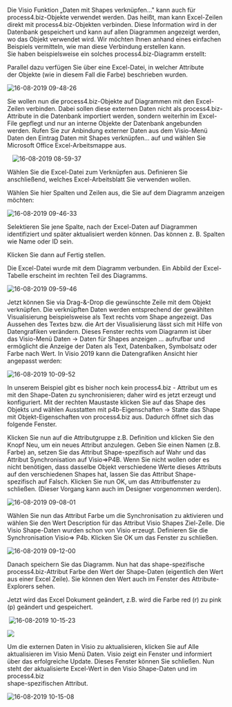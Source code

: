 

Die Visio Funktion „Daten mit Shapes verknüpfen..." kann auch für
process4.biz-Objekte verwendet werden. Das heißt, man kann Excel-Zeilen
direkt mit process4.biz-Objekten verbinden. Diese Information wird in
der Datenbank gespeichert und kann auf allen Diagrammen angezeigt
werden, wo das Objekt verwendet wird. Wir möchten Ihnen anhand eines
einfachen Beispiels vermitteln, wie man diese Verbindung erstellen
kann.  
Sie haben beispielsweise ein solches process4.biz-Diagramm erstellt:

  

Parallel dazu verfügen Sie über eine Excel-Datei, in welcher Attribute der Objekte (wie in diesem Fall die Farbe) beschrieben wurden.

![16-08-2019 09-48-26](//images.ctfassets.net/6mz8d8cle1nl/7w8DFh7ukvwToqB5m8g9E9/99a1dd4330d9eb3cd7dafc27bc9910f4/16-08-2019_09-48-26.png)

Sie wollen nun die process4.biz-Objekte auf Diagrammen mit den
Excel-Zeilen verbinden. Dabei sollen diese externen Daten nicht als
process4.biz-Attribute in die Datenbank importiert werden, sondern
weiterhin im Excel-File gepflegt und nur an interne Objekte der
Datenbank angebunden werden. Rufen Sie zur Anbindung externer Daten aus
dem Visio-Menü Daten den Eintrag Daten mit Shapes verknüpfen… auf und
wählen Sie Microsoft Office Excel-Arbeitsmappe aus.

  
![16-08-2019 08-59-37](//images.ctfassets.net/6mz8d8cle1nl/4V7xklEsc13mgV0CDQyXoj/888e72c74efafb8abc57a36b133ac42f/16-08-2019_08-59-37.png)

Wählen Sie die Excel-Datei zum Verknüpfen aus. Definieren Sie anschließend, welches Excel-Arbeitsblatt Sie verwenden wollen.


Wählen Sie hier Spalten und Zeilen aus, die Sie auf dem Diagramm anzeigen möchten:

![16-08-2019 09-46-33](//images.ctfassets.net/6mz8d8cle1nl/5Miclap78lJ9tzzpRiUiQ/8e861935b8a724b8f643f1a66db8a86c/16-08-2019_09-46-33.png)

Selektieren Sie jene Spalte, nach der Excel-Daten auf Diagrammen identifiziert und später aktualisiert werden können. Das können z. B. Spalten wie Name oder ID sein.

Klicken Sie dann auf Fertig stellen.  

Die Excel-Datei wurde mit dem Diagramm verbunden. Ein Abbild der Excel-Tabelle erscheint im rechten Teil des Diagramms.

![16-08-2019 09-59-46](//images.ctfassets.net/6mz8d8cle1nl/4BqsHsxmecBNpg8KxbS5Md/ca43a228c985dd35bf71eb9a79ddc723/16-08-2019_09-59-46.png)

Jetzt können Sie via Drag-&-Drop die gewünschte Zeile mit dem Objekt verknüpfen. Die verknüpften Daten werden entsprechend der gewählten Visualisierung beispielsweise als Text rechts vom Shape angezeigt. Das Aussehen des Textes bzw. die Art der Visualisierung lässt sich mit Hilfe von Datengrafiken verändern. Dieses Fenster rechts vom Diagramm ist über
das Visio-Menü Daten → Daten für Shapes anzeigen … aufrufbar und
ermöglicht die Anzeige der Daten als Text, Datenbalken, Symbolsatz oder
Farbe nach Wert. In Visio 2019 kann die Datengrafiken Ansicht hier
angepasst werden:

![16-08-2019 10-09-52](//images.ctfassets.net/6mz8d8cle1nl/4aQypqwoSwirHLXD9N4Yel/02ff71669c99ad5d53efaf15251cc9f0/16-08-2019_10-09-52.png)

In unserem Beispiel gibt es bisher noch kein process4.biz - Attribut um es mit den Shape-Daten zu synchronisieren; daher wird es jetzt erzeugt und konfiguriert. Mit der rechten Maustaste klicken Sie auf das Shape des Objekts und wählen Ausstatten mit p4b-Eigenschaften → Statte das Shape mit Objekt-Eigenschaften von process4.biz aus. Dadurch öffnet sich das folgende Fenster.

Klicken Sie nun auf die Attributgruppe z.B. Definition und klicken Sie den Knopf Neu, um ein neues Attribut anzulegen. Geben Sie einen Namen (z.B. Farbe) an, setzen Sie das Attribut Shape-spezifisch auf Wahr und das Attribut Synchronisation auf Visio=&gt;P4B. Wenn Sie nicht wollen
oder es nicht benötigen, dass dasselbe Objekt verschiedene Werte dieses Attributs auf den verschiedenen Shapes hat, lassen Sie das Attribut Shape-spezifisch auf Falsch. Klicken Sie nun OK, um das Attributfenster zu schließen. (Dieser Vorgang kann auch im Designer vorgenommen werden).

![16-08-2019 09-08-01](//images.ctfassets.net/6mz8d8cle1nl/fZ4VeXgX1fpz1DzTLYni1/a3009e73deef7e987376d64d14a5e22a/16-08-2019_09-08-01.png)

Wählen Sie nun das Attribut Farbe um die Synchronisation zu aktivieren und wählen Sie den Wert Description für das Attribut Visio Shapes Ziel-Zelle. Die Visio Shape-Daten wurden schon von Visio erzeugt. Definieren Sie die Synchronisation Visio=&gt; P4b. Klicken Sie OK um das
Fenster zu schließen.

![16-08-2019 09-12-00](//images.ctfassets.net/6mz8d8cle1nl/6abHlwQn8ISf0JpSuWKDiK/ae37932bcfd1b8ee430212ebad3cfd73/16-08-2019_09-12-00.png)

Danach speichern Sie das Diagramm. Nun hat das shape-spezifische process4.biz-Attribut Farbe den Wert der Shape-Daten (eigentlich den Wert aus einer Excel Zeile). Sie können den Wert auch im Fenster des Attribute-Explorers sehen.


Jetzt wird das Excel Dokument geändert, z.B. wird die Farbe red (r) zu
pink (p) geändert und gespeichert.

 ![16-08-2019 10-15-23](//images.ctfassets.net/6mz8d8cle1nl/3ZAJesG2Kysie2siUz1hzD/6a945b33828cd63927329f6236e61071/16-08-2019_10-15-23.png) 
 
![](//images.ctfassets.net/utx1h0gfm1om/3wJw8TreD6cCqIccqcEgUk/69021a54dd344db3292e851b99d4519c/1018329.png)  
  
Um die externen Daten in Visio zu aktualisieren, klicken Sie auf Alle
aktualisieren im Visio Menü Daten. Visio zeigt ein Fenster und
informiert über das erfolgreiche Update. Dieses Fenster können Sie
schließen. Nun steht der aktualisierte Excel-Wert in den Visio
Shape-Daten und im process4.biz  
shape-spezifischen Attribut.

![16-08-2019 10-15-08](//images.ctfassets.net/6mz8d8cle1nl/66HhC1YykKzyBPWxdJa3CE/25816fd0b7cb6231c7e9fee695b7ccd2/16-08-2019_10-15-08.png)

